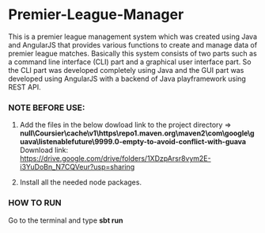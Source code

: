 # Premier-League-Manager
This is a premier league management system which was created using Java and AngularJS that provides various functions to create and manage data of premier league matches. Basically this system consists of two parts such as a command line interface (CLI) part and a graphical user interface part. So the CLI part was developed completely using Java and the GUI part was developed using AngularJS with a backend of Java playframework using REST API.

### NOTE BEFORE USE:
1. Add the files in the below dowload link to the project directory => **null\Coursier\cache\v1\https\repo1.maven.org\maven2\com\google\guava\listenablefuture\9999.0-empty-to-avoid-conflict-with-guava**
Download link: https://drive.google.com/drive/folders/1XDzpArsr8vym2E-i3YuDoBn_N7CQVeur?usp=sharing

5. Install all the needed node packages.

### HOW TO RUN  
Go to the terminal and type **sbt run**

